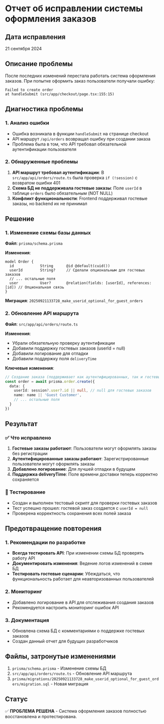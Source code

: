 # Отчет об исправлении системы оформления заказов

## Дата исправления
21 сентября 2024

## Описание проблемы
После последних изменений перестала работать система оформления заказов. При попытке оформить заказ пользователи получали ошибку:
```
Failed to create order
at handleSubmit (src/app/checkout/page.tsx:155:15)
```

## Диагностика проблемы

### 1. Анализ ошибки
- Ошибка возникала в функции `handleSubmit` на странице checkout
- API маршрут `/api/orders` возвращал ошибку при создании заказа
- Проблема была в том, что API требовал обязательной аутентификации пользователя

### 2. Обнаруженные проблемы
1. **API маршрут требовал аутентификации**: В `src/app/api/orders/route.ts` была проверка `if (!session)` с возвратом ошибки 401
2. **Схема БД не поддерживала гостевые заказы**: Поле `userId` в таблице `orders` было обязательным (NOT NULL)
3. **Конфликт функциональности**: Frontend поддерживал гостевые заказы, но backend их не принимал

## Решение

### 1. Изменение схемы базы данных
**Файл**: `prisma/schema.prisma`

**Изменения**:
```prisma
model Order {
  id            String      @id @default(cuid())
  userId        String?     // Сделали опциональным для гостевых заказов
  // ... остальные поля
  user          User?       @relation(fields: [userId], references: [id]) // Опциональная связь
}
```

**Миграция**: `20250921133728_make_userid_optional_for_guest_orders`

### 2. Обновление API маршрута
**Файл**: `src/app/api/orders/route.ts`

**Изменения**:
- Убрали обязательную проверку аутентификации
- Добавили поддержку гостевых заказов (userId = null)
- Добавили логирование для отладки
- Добавили поддержку поля `deliveryTime`

**Ключевые изменения**:
```typescript
// Создание заказа (поддерживает как аутентифицированных, так и гостевых пользователей)
const order = await prisma.order.create({
  data: {
    userId: session?.user?.id || null, // null для гостевых заказов
    name: name || 'Guest Customer',
    // ... остальные поля
  }
})
```

## Результат

### ✅ Что исправлено
1. **Гостевые заказы работают**: Пользователи могут оформлять заказы без регистрации
2. **Аутентифицированные заказы работают**: Зарегистрированные пользователи могут оформлять заказы
3. **Добавлено логирование**: Для лучшей отладки в будущем
4. **Поддержка deliveryTime**: Поле времени доставки теперь корректно сохраняется

### 🧪 Тестирование
- Создан и выполнен тестовый скрипт для проверки гостевых заказов
- Тест успешно прошел: гостевой заказ создается с `userId = null`
- Проверена корректность сохранения всех полей заказа

## Предотвращение повторения

### 1. Рекомендации по разработке
- **Всегда тестировать API**: При изменении схемы БД проверять работу API
- **Документировать изменения**: Ведение логов изменений в схеме БД
- **Тестировать гостевые сценарии**: Убеждаться, что функциональность работает для неавторизованных пользователей

### 2. Мониторинг
- Добавлено логирование в API для отслеживания создания заказов
- Рекомендуется настроить мониторинг ошибок API

### 3. Документация
- Обновлена схема БД с комментариями о поддержке гостевых заказов
- Создан данный отчет для будущих разработчиков

## Файлы, затронутые изменениями

1. `prisma/schema.prisma` - Изменение схемы БД
2. `src/app/api/orders/route.ts` - Обновление API маршрута
3. `prisma/migrations/20250921133728_make_userid_optional_for_guest_orders/migration.sql` - Новая миграция

## Статус
✅ **ПРОБЛЕМА РЕШЕНА** - Система оформления заказов полностью восстановлена и протестирована.
